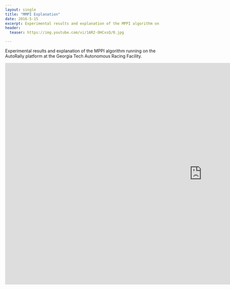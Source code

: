 ```yaml
---
layout: single
title: "MMPI Explanation"
date: 2016-5-15
excerpt: Experimental results and explanation of the MPPI algorithm on the AutoRally platform 
header:
  teaser: https://img.youtube.com/vi/1AR2-OHCxsQ/0.jpg

---
```


Experimental results and explanation of the MPPI algorithm running on the AutoRally platform at the Georgia Tech Autonomous Racing Facility.


<iframe width="1280" height="720" src="https://www.youtube.com/embed/1AR2-OHCxsQ" frameborder="0"></iframe>
